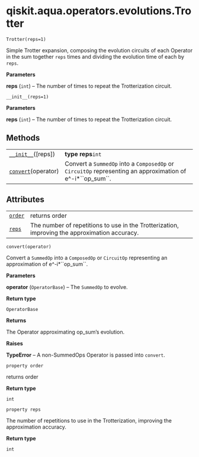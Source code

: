 <span id="qiskit-aqua-operators-evolutions-trotter" />

# qiskit.aqua.operators.evolutions.Trotter

<span id="undefined" />

`Trotter(reps=1)`

Simple Trotter expansion, composing the evolution circuits of each Operator in the sum together `reps` times and dividing the evolution time of each by `reps`.

**Parameters**

**reps** (`int`) – The number of times to repeat the Trotterization circuit.

<span id="undefined" />

`__init__(reps=1)`

**Parameters**

**reps** (`int`) – The number of times to repeat the Trotterization circuit.

## Methods

|                                                                                                                               |                                                                                                                 |
| ----------------------------------------------------------------------------------------------------------------------------- | --------------------------------------------------------------------------------------------------------------- |
| [`__init__`](#qiskit.aqua.operators.evolutions.Trotter.__init__ "qiskit.aqua.operators.evolutions.Trotter.__init__")(\[reps]) | **type reps**`int`                                                                                              |
| [`convert`](#qiskit.aqua.operators.evolutions.Trotter.convert "qiskit.aqua.operators.evolutions.Trotter.convert")(operator)   | Convert a `SummedOp` into a `ComposedOp` or `CircuitOp` representing an approximation of e^-i\*\`\`op\_sum\`\`. |

## Attributes

|                                                                                                             |                                                                                               |
| ----------------------------------------------------------------------------------------------------------- | --------------------------------------------------------------------------------------------- |
| [`order`](#qiskit.aqua.operators.evolutions.Trotter.order "qiskit.aqua.operators.evolutions.Trotter.order") | returns order                                                                                 |
| [`reps`](#qiskit.aqua.operators.evolutions.Trotter.reps "qiskit.aqua.operators.evolutions.Trotter.reps")    | The number of repetitions to use in the Trotterization, improving the approximation accuracy. |

<span id="undefined" />

`convert(operator)`

Convert a `SummedOp` into a `ComposedOp` or `CircuitOp` representing an approximation of e^-i\*\`\`op\_sum\`\`.

**Parameters**

**operator** (`OperatorBase`) – The `SummedOp` to evolve.

**Return type**

`OperatorBase`

**Returns**

The Operator approximating op\_sum’s evolution.

**Raises**

**TypeError** – A non-SummedOps Operator is passed into `convert`.

<span id="undefined" />

`property order`

returns order

**Return type**

`int`

<span id="undefined" />

`property reps`

The number of repetitions to use in the Trotterization, improving the approximation accuracy.

**Return type**

`int`
